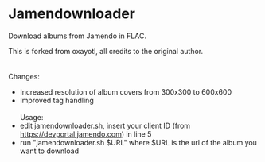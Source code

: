 # Jamendownloader
Download albums from Jamendo in FLAC.

This is forked from oxayotl, all credits to the original author.
\
\
\
Changes:
- Increased resolution of album covers from 300x300 to 600x600
- Improved tag handling
\
\
Usage:
- edit jamendownloader.sh, insert your client ID (from https://devportal.jamendo.com) in line 5
- run "jamendownloader.sh $URL" where $URL is the url of the album you want to download

